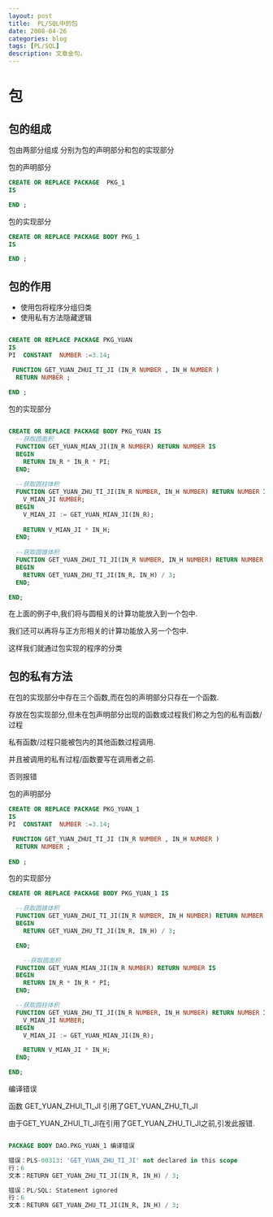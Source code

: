 ```yaml
---
layout: post
title:  PL/SQL中的包
date: 2008-04-26
categories: blog
tags: [PL/SQL]
description: 文章金句。
---
```

# 包

## 包的组成

包由两部分组成
分别为包的声明部分和包的实现部分

包的声明部分
```SQL
CREATE OR REPLACE PACKAGE  PKG_1 
IS

END ;
```
包的实现部分
```sql
CREATE OR REPLACE PACKAGE BODY PKG_1
IS

END ;

```

## 包的作用

- 使用包将程序分组归类
- 使用私有方法隐藏逻辑


```sql

CREATE OR REPLACE PACKAGE PKG_YUAN
IS
PI  CONSTANT  NUMBER :=3.14;

 FUNCTION GET_YUAN_ZHUI_TI_JI (IN_R NUMBER , IN_H NUMBER )
  RETURN NUMBER ;
  
END ;


```
包的实现部分

```sql

CREATE OR REPLACE PACKAGE BODY PKG_YUAN IS
  --获取圆面积
  FUNCTION GET_YUAN_MIAN_JI(IN_R NUMBER) RETURN NUMBER IS
  BEGIN
    RETURN IN_R * IN_R * PI;
  END;
  
  --获取圆柱体积
  FUNCTION GET_YUAN_ZHU_TI_JI(IN_R NUMBER, IN_H NUMBER) RETURN NUMBER IS
    V_MIAN_JI NUMBER;
  BEGIN
    V_MIAN_JI := GET_YUAN_MIAN_JI(IN_R);
  
    RETURN V_MIAN_JI * IN_H;
  END;
  
  --获取圆锥体积
  FUNCTION GET_YUAN_ZHUI_TI_JI(IN_R NUMBER, IN_H NUMBER) RETURN NUMBER IS
  BEGIN
    RETURN GET_YUAN_ZHU_TI_JI(IN_R, IN_H) / 3;
  END;

END;


```

在上面的例子中,我们将与圆相关的计算功能放入到一个包中.

我们还可以再将与正方形相关的计算功能放入另一个包中.

这样我们就通过包实现的程序的分类


## 包的私有方法
在包的实现部分中存在三个函数,而在包的声明部分只存在一个函数.

存放在包实现部分,但未在包声明部分出现的函数或过程我们称之为包的私有函数/过程

私有函数/过程只能被包内的其他函数过程调用.

并且被调用的私有过程/函数要写在调用者之前.

否则报错

包的声明部分

```sql
CREATE OR REPLACE PACKAGE PKG_YUAN_1
IS
PI  CONSTANT  NUMBER :=3.14;

 FUNCTION GET_YUAN_ZHUI_TI_JI (IN_R NUMBER , IN_H NUMBER )
  RETURN NUMBER ;
  
END ;


```


包的实现部分

```sql
CREATE OR REPLACE PACKAGE BODY PKG_YUAN_1 IS

  --获取圆锥体积
  FUNCTION GET_YUAN_ZHUI_TI_JI(IN_R NUMBER, IN_H NUMBER) RETURN NUMBER IS
  BEGIN
    RETURN GET_YUAN_ZHU_TI_JI(IN_R, IN_H) / 3;

  END;

    --获取圆面积
  FUNCTION GET_YUAN_MIAN_JI(IN_R NUMBER) RETURN NUMBER IS
  BEGIN
    RETURN IN_R * IN_R * PI;
  END;

  --获取圆柱体积
  FUNCTION GET_YUAN_ZHU_TI_JI(IN_R NUMBER, IN_H NUMBER) RETURN NUMBER IS
    V_MIAN_JI NUMBER;
  BEGIN
    V_MIAN_JI := GET_YUAN_MIAN_JI(IN_R);

    RETURN V_MIAN_JI * IN_H;
  END;

END;

```

编译错误

函数 GET_YUAN_ZHUI_TI_JI 引用了GET_YUAN_ZHU_TI_JI 

由于GET_YUAN_ZHUI_TI_JI在引用了GET_YUAN_ZHU_TI_JI之前,引发此报错.


```sql

PACKAGE BODY DAO.PKG_YUAN_1 编译错误

错误：PLS-00313: 'GET_YUAN_ZHU_TI_JI' not declared in this scope
行：6
文本：RETURN GET_YUAN_ZHU_TI_JI(IN_R, IN_H) / 3;

错误：PL/SQL: Statement ignored
行：6
文本：RETURN GET_YUAN_ZHU_TI_JI(IN_R, IN_H) / 3;

```
